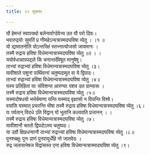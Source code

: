 ```yaml
---
title: २२ सूक्तम्

---
```

यौ हेमन्तं स्वापयथो बलेनार्वाग्देवेभ्य उत यौ परो दिवः।  
भवारुद्रयोः सुमतिं प्र णीमहेऽन्यत्रास्मदघविषा व्येतु । ।१ ॥  
यो द्यामातनोति योऽन्तरिक्षं स्तभ्नात्योजसो जायमानः ।  
तस्मै रुद्राय हविषा विधेमान्यत्रास्मदघविषा व्येतु ॥२ । ।  
ययोर्वधान्नापपद्यते किं चनान्तर्देवेषूत मानुषेषु।  
ताभ्यां रुद्राभ्यां हविषा विधेमान्यत्रास्मदघविषा व्येतु ।३।  
यावीशाते पशूनां पार्थिवानां चतुष्पदामुत वा ये द्विपादः।  
ताभ्यां रुद्राभ्यां हविषा विधेमान्यत्रास्मदघविषा व्येतु ।४॥  
यस्य प्रतिहिता याः संविशन्त आरण्याः पशव उत ग्राम्यासः ।  
तस्मै रुद्राय हविषा विधेमान्यत्रास्मदघविषा व्येतु ।५॥  
यस्मादोषधयो भर्भर्यमाणा यन्ति यस्माद् वृक्षासो न वियन्ति विश्वे।  
वयांसि यस्मात् प्रचरन्ति भीषा तस्मै रुद्राय हविषा विधेमान्यत्रास्मदघविषा व्येतु ।६।  
यः पर्वतान् विदधे ऽति विद्वान् यो भूतानि कल्पयति प्रजानन् । ।  
तस्मै रुद्राय हविषा विधेमान्यत्रास्मदघविषा व्येतु ।७।  
यावीशानौ चरतो द्विपदोऽस्य चतुष्पदः।  
या उग्रौ क्षिप्रधन्वानौ ताभ्यां रुद्राभ्यां हविषा विधेमान्यत्रास्मदघविषा व्येतु ।८॥  
पुनश्चक्षुः पुनः प्राणं पुनरायुर्धेहि नो जातवेदः ।  
रुद्र जलासभेषज विद्वांसस्त एना हविषा विधेमान्यत्रास्मादघविषा व्येतु ।९।  